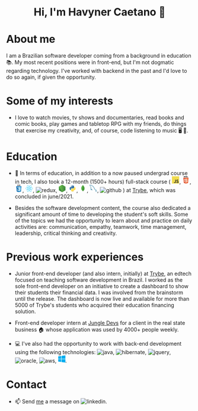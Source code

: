 <h1 align="center">Hi, I'm Havyner Caetano 👋</h1>

# About me

I am a Brazilian software developer coming from a background in education 📚. My most recent positions were in front-end, but I'm not dogmatic regarding technology. I've worked with backend in the past and I'd love to do so again, if given the opportunity. 

# Some of my interests

- I love to watch movies, tv shows and documentaries, read books and comic books, play games and tabletop RPG with my friends, do things that exercise my creativity, and, of course, code listening to music 🖥️ 🎵.  

# Education

- :seedling: In terms of education, in addition to a now paused undergrad course in tech, I also took a 12-month (1500+ hours) full-stack course (
    <img src="https://raw.githubusercontent.com/devicons/devicon/master/icons/javascript/javascript-original.svg" alt="javascript" width="20" height="20"/>, 
    <img src="https://raw.githubusercontent.com/devicons/devicon/master/icons/html5/html5-original-wordmark.svg" alt="html5" width="20" height="20"/>, 
    <img src="https://raw.githubusercontent.com/devicons/devicon/master/icons/css3/css3-original-wordmark.svg" alt="css3" width="20" height="20"/>, 
    <img src="https://raw.githubusercontent.com/devicons/devicon/master/icons/react/react-original.svg" alt="react" width="20" height="20"/>, 
    <img src="https://img.icons8.com/color/100/000000/redux.png" alt="redux" width="20" height="20"/>, 
    <img src="https://raw.githubusercontent.com/devicons/devicon/master/icons/nodejs/nodejs-original.svg" alt="node" width="20" height="20"/>, 
    <img src="https://raw.githubusercontent.com/devicons/devicon/master/icons/python/python-original.svg" alt="python" width="20" height="20"/>, 
    <img src="https://raw.githubusercontent.com/devicons/devicon/master/icons/mongodb/mongodb-original.svg" alt="mongodb" width="20" height="20"/>, 
    <img src="https://raw.githubusercontent.com/devicons/devicon/master/icons/mysql/mysql-original.svg" alt="mysql" width="20" height="20"/>,
    <img src="https://cdn.iconscout.com/icon/free/png-256/github-159-721954.png" alt="github" width="20" height="20"/>
  ) at <a href="https://www.betrybe.com">Trybe</a>, which was concluded in june/2021.  

- Besides the software development content, the course also dedicated a significant amount of time to developing the student's soft skills. Some of the topics we had the opportunity to learn about and practice on daily activities are: communication, empathy, teamwork, time management, leadership, critical thinking and creativity.  

# Previous work experiences

- Junior front-end developer (and also intern, initially) at [Trybe](https://betrybe.com/), an edtech focused on teaching software development in Brazil. I worked as the sole front-end developer on an initiative to create a dashboard to show their students their financial data. I was involved from the brainstorm until the release. The dashboard is now live and available for more than 5000 of Trybe's students who acquired their education financing solution.
- Front-end developer intern at [Jungle Devs](https://jungledevs.com/) for a client in the real state business 🏠 whose application was used by 4000+ people weekly.

- :computer: I've also had the opportunity to work with back-end development using the following technologies: 
    <img src="https://img.icons8.com/color/48/000000/java-coffee-cup-logo.png" alt="java" width="20" height="20"/>,
    <img src="https://javaetmoi.com/wp-content/uploads/2014/04/logo-hibernate.png" alt="hibernate" width="20" height="20"/>,
    <img src="https://bs-uploads.toptal.io/blackfish-uploads/components/skill_page/content/logo_file/logo/195509/regular_82x82_jquery-61c323b5e33214d6c3d442ed276eab68.png" alt="jquery" width="20" height="20"/>, 
    <img src="https://img.icons8.com/color/48/000000/oracle-logo.png" alt="oracle" width="20" height="20"/>, 
    <img src="https://upload.wikimedia.org/wikipedia/commons/9/93/Amazon_Web_Services_Logo.svg" alt="aws" width="20" height="20"/>,
    <img src="https://raw.githubusercontent.com/devicons/devicon/master/icons/windows8/windows8-original.svg" alt="windows" width="20" height="20"/>.  

# Contact

- :mailbox: Send <a href="https://www.linkedin.com/in/havyner-caetano">me</a> a message on <img src="https://img.icons8.com/color/48/000000/linkedin.png" alt="linkedin" width="20" height="20"/>.



